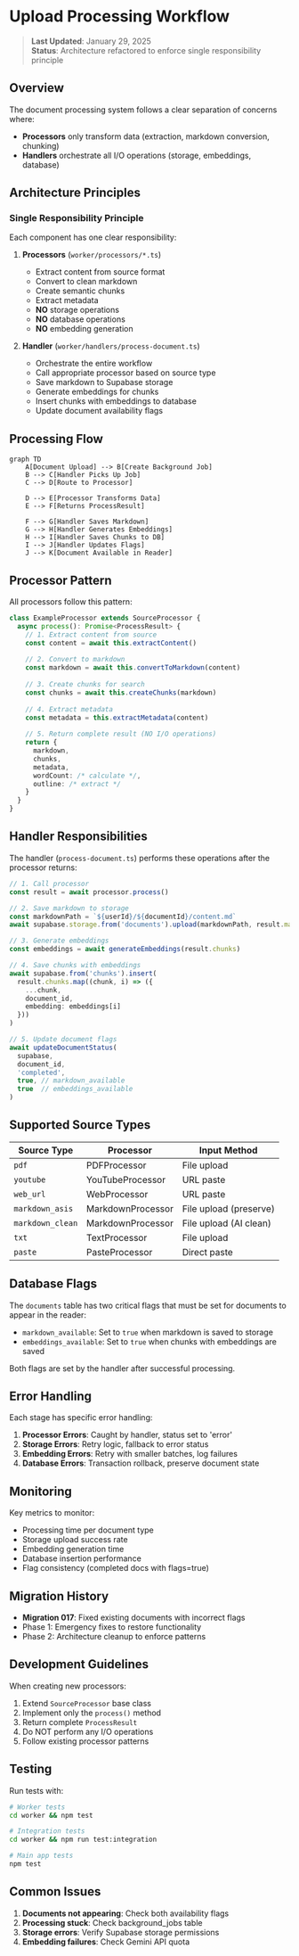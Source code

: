 # Upload Processing Workflow

> **Last Updated**: January 29, 2025  
> **Status**: Architecture refactored to enforce single responsibility principle

## Overview

The document processing system follows a clear separation of concerns where:
- **Processors** only transform data (extraction, markdown conversion, chunking)
- **Handlers** orchestrate all I/O operations (storage, embeddings, database)

## Architecture Principles

### Single Responsibility Principle

Each component has one clear responsibility:

1. **Processors** (`worker/processors/*.ts`)
   - Extract content from source format
   - Convert to clean markdown
   - Create semantic chunks
   - Extract metadata
   - **NO** storage operations
   - **NO** database operations
   - **NO** embedding generation

2. **Handler** (`worker/handlers/process-document.ts`)
   - Orchestrate the entire workflow
   - Call appropriate processor based on source type
   - Save markdown to Supabase storage
   - Generate embeddings for chunks
   - Insert chunks with embeddings to database
   - Update document availability flags

## Processing Flow

```mermaid
graph TD
    A[Document Upload] --> B[Create Background Job]
    B --> C[Handler Picks Up Job]
    C --> D[Route to Processor]
    
    D --> E[Processor Transforms Data]
    E --> F[Returns ProcessResult]
    
    F --> G[Handler Saves Markdown]
    G --> H[Handler Generates Embeddings]
    H --> I[Handler Saves Chunks to DB]
    I --> J[Handler Updates Flags]
    J --> K[Document Available in Reader]
```

## Processor Pattern

All processors follow this pattern:

```typescript
class ExampleProcessor extends SourceProcessor {
  async process(): Promise<ProcessResult> {
    // 1. Extract content from source
    const content = await this.extractContent()
    
    // 2. Convert to markdown
    const markdown = await this.convertToMarkdown(content)
    
    // 3. Create chunks for search
    const chunks = await this.createChunks(markdown)
    
    // 4. Extract metadata
    const metadata = this.extractMetadata(content)
    
    // 5. Return complete result (NO I/O operations)
    return {
      markdown,
      chunks,
      metadata,
      wordCount: /* calculate */,
      outline: /* extract */
    }
  }
}
```

## Handler Responsibilities

The handler (`process-document.ts`) performs these operations after the processor returns:

```typescript
// 1. Call processor
const result = await processor.process()

// 2. Save markdown to storage
const markdownPath = `${userId}/${documentId}/content.md`
await supabase.storage.from('documents').upload(markdownPath, result.markdown)

// 3. Generate embeddings
const embeddings = await generateEmbeddings(result.chunks)

// 4. Save chunks with embeddings
await supabase.from('chunks').insert(
  result.chunks.map((chunk, i) => ({
    ...chunk,
    document_id,
    embedding: embeddings[i]
  }))
)

// 5. Update document flags
await updateDocumentStatus(
  supabase,
  document_id,
  'completed',
  true, // markdown_available
  true  // embeddings_available
)
```

## Supported Source Types

| Source Type | Processor | Input Method |
|-------------|-----------|--------------|
| `pdf` | PDFProcessor | File upload |
| `youtube` | YouTubeProcessor | URL paste |
| `web_url` | WebProcessor | URL paste |
| `markdown_asis` | MarkdownProcessor | File upload (preserve) |
| `markdown_clean` | MarkdownProcessor | File upload (AI clean) |
| `txt` | TextProcessor | File upload |
| `paste` | PasteProcessor | Direct paste |

## Database Flags

The `documents` table has two critical flags that must be set for documents to appear in the reader:

- `markdown_available`: Set to `true` when markdown is saved to storage
- `embeddings_available`: Set to `true` when chunks with embeddings are saved

Both flags are set by the handler after successful processing.

## Error Handling

Each stage has specific error handling:

1. **Processor Errors**: Caught by handler, status set to 'error'
2. **Storage Errors**: Retry logic, fallback to error status
3. **Embedding Errors**: Retry with smaller batches, log failures
4. **Database Errors**: Transaction rollback, preserve document state

## Monitoring

Key metrics to monitor:

- Processing time per document type
- Storage upload success rate  
- Embedding generation time
- Database insertion performance
- Flag consistency (completed docs with flags=true)

## Migration History

- **Migration 017**: Fixed existing documents with incorrect flags
- Phase 1: Emergency fixes to restore functionality
- Phase 2: Architecture cleanup to enforce patterns

## Development Guidelines

When creating new processors:

1. Extend `SourceProcessor` base class
2. Implement only the `process()` method
3. Return complete `ProcessResult`
4. Do NOT perform any I/O operations
5. Follow existing processor patterns

## Testing

Run tests with:

```bash
# Worker tests
cd worker && npm test

# Integration tests
cd worker && npm run test:integration

# Main app tests
npm test
```

## Common Issues

1. **Documents not appearing**: Check both availability flags
2. **Processing stuck**: Check background_jobs table
3. **Storage errors**: Verify Supabase storage permissions
4. **Embedding failures**: Check Gemini API quota